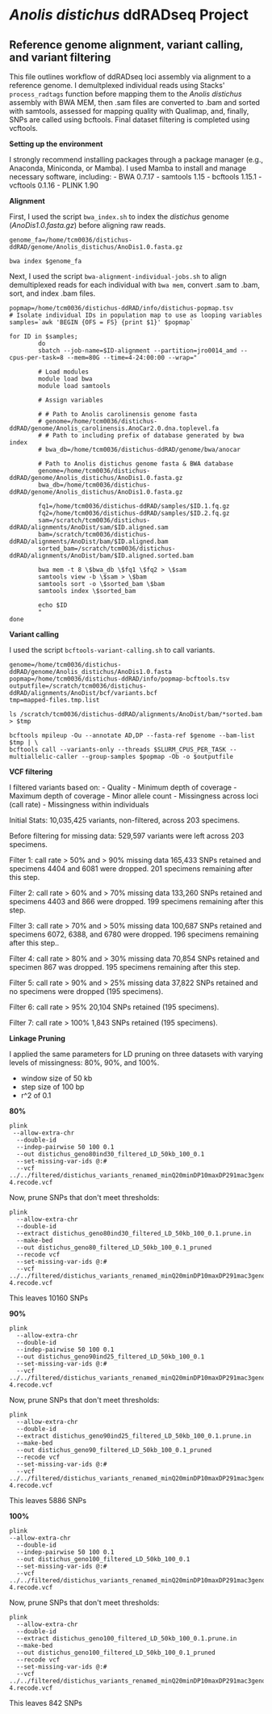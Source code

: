 
# ***Anolis distichus*** ddRADseq Project

## Reference genome alignment, variant calling, and variant filtering

This file outlines workflow of ddRADseq loci assembly via alignment to a reference genome. I demultplexed individual reads using Stacks' `process_radtags` function before mapping them to the *Anolis distichus* assembly with BWA MEM, then .sam files are converted to .bam and sorted with samtools, assessed for mapping quality with Qualimap, and, finally, SNPs are called using bcftools. Final dataset filtering is completed using vcftools.

**Setting up the environment**

I strongly recommend installing packages through a package manager (e.g., Anaconda, Miniconda, or Mamba). I used Mamba to install and manage necessary software, including:
    - BWA 0.7.17
    - samtools 1.15
    - bcftools 1.15.1
    - vcftools 0.1.16
    - PLINK 1.90

**Alignment**

First, I used the script `bwa_index.sh` to index the *distichus* genome (*AnoDis1.0.fasta.gz*) before aligning raw reads.

```
genome_fa=/home/tcm0036/distichus-ddRAD/genome/Anolis_distichus/AnoDis1.0.fasta.gz

bwa index $genome_fa
```

Next, I used the script `bwa-alignment-individual-jobs.sh` to align demultiplexed reads for each individual with `bwa mem`, convert .sam to .bam, sort, and index .bam files.

```
popmap=/home/tcm0036/distichus-ddRAD/info/distichus-popmap.tsv
# Isolate individual IDs in population map to use as looping variables
samples=`awk 'BEGIN {OFS = FS} {print $1}' $popmap`

for ID in $samples;
        do
        sbatch --job-name=$ID-alignment --partition=jro0014_amd --cpus-per-task=8 --mem=80G --time=4-24:00:00 --wrap="

        # Load modules 
        module load bwa
        module load samtools

        # Assign variables 

        # # Path to Anolis carolinensis genome fasta
        # genome=/home/tcm0036/distichus-ddRAD/genome/Anolis_carolinensis.AnoCar2.0.dna.toplevel.fa
        # # Path to including prefix of database generated by bwa index
        # bwa_db=/home/tcm0036/distichus-ddRAD/genome/bwa/anocar

        # Path to Anolis distichus genome fasta & BWA database
        genome=/home/tcm0036/distichus-ddRAD/genome/Anolis_distichus/AnoDis1.0.fasta.gz
        bwa_db=/home/tcm0036/distichus-ddRAD/genome/Anolis_distichus/AnoDis1.0.fasta.gz

        fq1=/home/tcm0036/distichus-ddRAD/samples/$ID.1.fq.gz
        fq2=/home/tcm0036/distichus-ddRAD/samples/$ID.2.fq.gz
        sam=/scratch/tcm0036/distichus-ddRAD/alignments/AnoDist/sam/$ID.aligned.sam
        bam=/scratch/tcm0036/distichus-ddRAD/alignments/AnoDist/bam/$ID.aligned.bam
        sorted_bam=/scratch/tcm0036/distichus-ddRAD/alignments/AnoDist/bam/$ID.aligned.sorted.bam

        bwa mem -t 8 \$bwa_db \$fq1 \$fq2 > \$sam
        samtools view -b \$sam > \$bam
        samtools sort -o \$sorted_bam \$bam
        samtools index \$sorted_bam

        echo $ID
        "
done
```

**Variant calling**

I used the script `bcftools-variant-calling.sh` to call variants.

```
genome=/home/tcm0036/distichus-ddRAD/genome/Anolis_distichus/AnoDis1.0.fasta
popmap=/home/tcm0036/distichus-ddRAD/info/popmap-bcftools.tsv
outputfile=/scratch/tcm0036/distichus-ddRAD/alignments/AnoDist/bcf/variants.bcf
tmp=mapped-files.tmp.list

ls /scratch/tcm0036/distichus-ddRAD/alignments/AnoDist/bam/*sorted.bam > $tmp 

bcftools mpileup -Ou --annotate AD,DP --fasta-ref $genome --bam-list $tmp | \
bcftools call --variants-only --threads $SLURM_CPUS_PER_TASK --multiallelic-caller --group-samples $popmap -Ob -o $outputfile
```

**VCF filtering**

I filtered variants based on:
    - Quality
    - Minimum depth of coverage
    - Maximum depth of coverage
    - Minor allele count
    - Missingness across loci (call rate)
    - Missingness within individuals

Initial Stats:
10,035,425 variants, non-filtered, across 203 specimens.

Before filtering for missing data:
529,597 variants were left across 203 specimens.

Filter 1: call rate > 50% and > 90% missing data
165,433 SNPs retained and specimens 4404 and 6081 were dropped. 201 specimens remaining after this step.

Filter 2: call rate > 60% and > 70% missing data
133,260 SNPs retained and specimens 4403 and 866 were dropped. 199 specimens remaining after this step.

Filter 3: call rate > 70% and > 50% missing data
100,687 SNPs retained and specimens 6072, 6388, and 6780 were dropped. 196 specimens remaining after this step..

Filter 4: call rate > 80% and > 30% missing data
70,854 SNPs retained and specimen 867 was dropped. 195 specimens remaining after this step.

Filter 5: call rate > 90% and > 25% missing data
37,822 SNPs retained and no specimens were dropped (195 specimens).

Filter 6: call rate > 95%
20,104 SNPs retained (195 specimens).

Filter 7: call rate > 100%
1,843 SNPs retained (195 specimens).

**Linkage Pruning**

I applied the same parameters for LD pruning on three datasets with varying levels of missingness: 80%, 90%, and 100%.

- window size of 50 kb
- step size of 100 bp
- r^2 of 0.1

**80%**

```
plink
 --allow-extra-chr
  --double-id
  --indep-pairwise 50 100 0.1
  --out distichus_geno80ind30_filtered_LD_50kb_100_0.1
  --set-missing-var-ids @:#
  --vcf ../../filtered/distichus_variants_renamed_minQ20minDP10maxDP291mac3geno80ind30_FIL-4.recode.vcf
```

Now, prune SNPs that don't meet thresholds:

```
plink
  --allow-extra-chr
  --double-id
  --extract distichus_geno80ind30_filtered_LD_50kb_100_0.1.prune.in
  --make-bed
  --out distichus_geno80_filtered_LD_50kb_100_0.1_pruned
  --recode vcf
  --set-missing-var-ids @:#
  --vcf ../../filtered/distichus_variants_renamed_minQ20minDP10maxDP291mac3geno80ind30_FIL-4.recode.vcf

```
This leaves 10160 SNPs

**90%**

```
plink
  --allow-extra-chr
  --double-id
  --indep-pairwise 50 100 0.1
  --out distichus_geno90ind25_filtered_LD_50kb_100_0.1
  --set-missing-var-ids @:#
  --vcf ../../filtered/distichus_variants_renamed_minQ20minDP10maxDP291mac3geno90ind25_FIL-4.recode.vcf
```

Now, prune SNPs that don't meet thresholds:

```
plink 
  --allow-extra-chr
  --double-id
  --extract distichus_geno90ind25_filtered_LD_50kb_100_0.1.prune.in
  --make-bed
  --out distichus_geno90_filtered_LD_50kb_100_0.1_pruned
  --recode vcf
  --set-missing-var-ids @:#
  --vcf ../../filtered/distichus_variants_renamed_minQ20minDP10maxDP291mac3geno90ind25_FIL-4.recode.vcf
```
This leaves 5886 SNPs

**100%**

```
plink
--allow-extra-chr
  --double-id
  --indep-pairwise 50 100 0.1
  --out distichus_geno100_filtered_LD_50kb_100_0.1
  --set-missing-var-ids @:#
  --vcf ../../filtered/distichus_variants_renamed_minQ20minDP10maxDP291mac3geno100_FIL-4.recode.vcf
```

Now, prune SNPs that don't meet thresholds:

```
plink 
  --allow-extra-chr
  --double-id
  --extract distichus_geno100_filtered_LD_50kb_100_0.1.prune.in
  --make-bed
  --out distichus_geno100_filtered_LD_50kb_100_0.1_pruned
  --recode vcf
  --set-missing-var-ids @:#
  --vcf 
../../filtered/distichus_variants_renamed_minQ20minDP10maxDP291mac3geno100_FIL-4.recode.vcf
```
This leaves 842 SNPs
